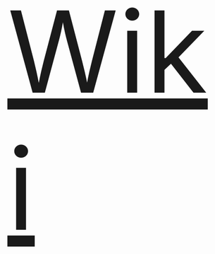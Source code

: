 <a style="font-size: calc(10rem + 10vw)" href="https://github.com/open-genes/open-genes-wiki/wiki">Wiki</a>
